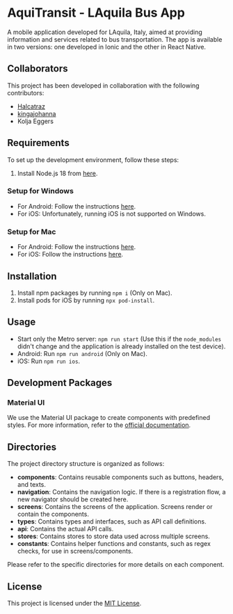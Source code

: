# AquiTransit - LAquila Bus App

A mobile application developed for LAquila, Italy, aimed at providing information and services related to bus transportation. The app is available in two versions: one developed in Ionic and the other in React Native.

## Collaborators

This project has been developed in collaboration with the following contributors:

- [Halcatraz](https://github.com/Halcatraz)
- [kingajohanna](https://github.com/kingajohanna)
- Kolja Eggers

## Requirements

To set up the development environment, follow these steps:

1. Install Node.js 18 from [here](https://nodejs.org/en/download).

### Setup for Windows

- For Android: Follow the instructions [here](https://reactnative.dev/docs/environment-setup?os=windows&platform=android).
- For iOS: Unfortunately, running iOS is not supported on Windows.

### Setup for Mac

- For Android: Follow the instructions [here](https://reactnative.dev/docs/environment-setup?os=macos&platform=android).
- For iOS: Follow the instructions [here](https://reactnative.dev/docs/environment-setup?os=macos&platform=ios).

## Installation

1. Install npm packages by running `npm i` (Only on Mac).
2. Install pods for iOS by running `npx pod-install`.

## Usage

- Start only the Metro server: `npm run start` (Use this if the `node_modules` didn't change and the application is already installed on the test device).
- Android: Run `npm run android` (Only on Mac).
- iOS: Run `npm run ios`.

## Development Packages

### Material UI

We use the Material UI package to create components with predefined styles. For more information, refer to the [official documentation](https://www.react-native-material.com/docs/getting-started).

## Directories

The project directory structure is organized as follows:

- **components**: Contains reusable components such as buttons, headers, and texts.
- **navigation**: Contains the navigation logic. If there is a registration flow, a new navigator should be created here.
- **screens**: Contains the screens of the application. Screens render or contain the components.
- **types**: Contains types and interfaces, such as API call definitions.
- **api**: Contains the actual API calls.
- **stores**: Contains stores to store data used across multiple screens.
- **constants**: Contains helper functions and constants, such as regex checks, for use in screens/components.

Please refer to the specific directories for more details on each component.

## License

This project is licensed under the [MIT License](LICENSE).
